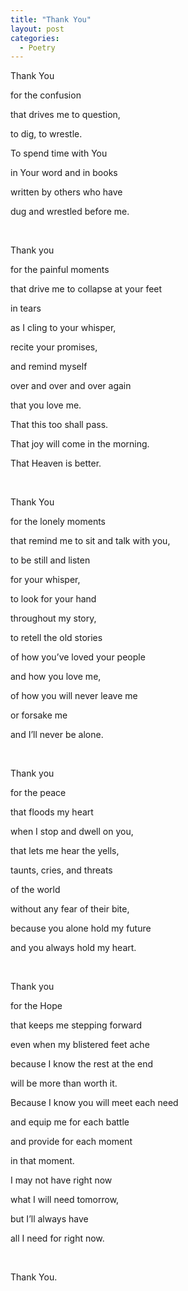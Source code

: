 ```yaml
---
title: "Thank You"
layout: post
categories:
  - Poetry
---
```

<p>Thank You</p>
<p>for the confusion</p>
<p>that drives me to question,</p>
<p>to dig, to wrestle.</p>
<p>To spend time with You</p>
<p>in Your word and in books</p>
<p>written by others who have</p>
<p>dug and wrestled before me.</p>
<p>&nbsp;</p>
<p>Thank you</p>
<p>for the painful moments</p>
<p>that drive me to collapse at your feet</p>
<p>in tears</p>
<p>as I cling to your whisper,</p>
<p>recite your promises,</p>
<p>and remind myself</p>
<p>over and over and over again</p>
<p>that you love me.</p>
<p>That this too shall pass.</p>
<p>That joy will come in the morning.</p>
<p>That Heaven is better.</p>
<p>&nbsp;</p>
<p>Thank You</p>
<p>for the lonely moments</p>
<p>that remind me to sit and talk with you,</p>
<p>to be still and listen</p>
<p>for your whisper,</p>
<p>to look for your hand</p>
<p>throughout my story,</p>
<p>to retell the old stories</p>
<p>of how you&rsquo;ve loved your people</p>
<p>and how you love me,</p>
<p>of how you will never leave me</p>
<p>or forsake me</p>
<p>and I&rsquo;ll never be alone.</p>
<p>&nbsp;</p>
<p>Thank you</p>
<p>for the peace</p>
<p>that floods my heart</p>
<p>when I stop and dwell on you,</p>
<p>that lets me hear the yells,</p>
<p>taunts, cries, and threats</p>
<p>of the world</p>
<p>without any fear of their bite,</p>
<p>because you alone hold my future</p>
<p>and you always hold my heart.</p>
<p>&nbsp;</p>
<p>Thank you</p>
<p>for the Hope</p>
<p>that keeps me stepping forward</p>
<p>even when my blistered feet ache</p>
<p>because I know the rest at the end</p>
<p>will be more than worth it.</p>
<p>Because I know you will meet each need</p>
<p>and equip me for each battle</p>
<p>and provide for each moment</p>
<p>in that moment.</p>
<p>I may not have right now</p>
<p>what I will need tomorrow,</p>
<p>but I&rsquo;ll always have</p>
<p>all I need for right now.</p>
<p>&nbsp;</p>
<p>Thank You.</p>
<p>&nbsp;</p>
<p>&nbsp;</p>
